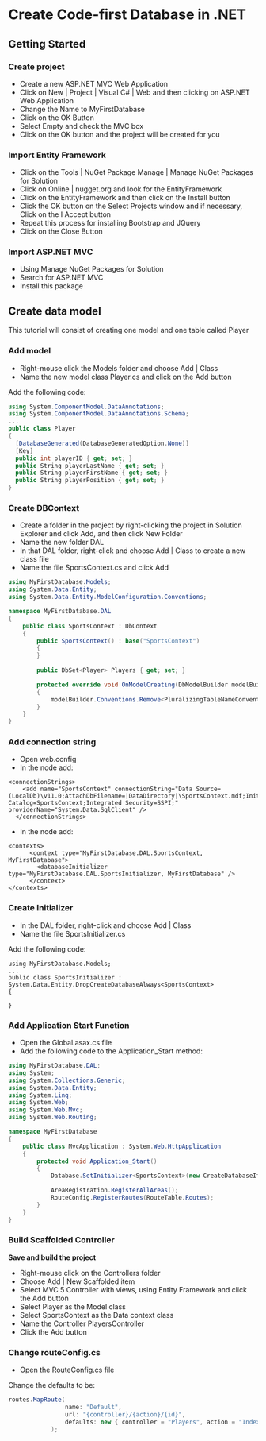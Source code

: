 # Create Code-first Database in .NET

## Getting Started

### Create project
- Create a new ASP.NET MVC Web Application
- Click on New | Project | Visual C# | Web and then clicking on ASP.NET Web Application
- Change the Name to MyFirstDatabase
- Click on the OK Button
- Select Empty and check the MVC box
- Click on the OK button and the project will be created for you

### Import Entity Framework

- Click on the Tools | NuGet Package Manage | Manage NuGet Packages for Solution
- Click on Online | nugget.org and look for the EntityFramework
- Click on the EntityFramework and then click on the Install button
- Click the OK button on the Select Projects window and if necessary, Click on the I Accept button
- Repeat this process for installing Bootstrap and JQuery
- Click on the Close Button

### Import ASP.NET MVC
- Using Manage NuGet Packages for Solution
- Search for ASP.NET MVC
- Install this package

## Create data model

This tutorial will consist of creating one model and one table called Player

### Add model

- Right-mouse click the Models folder and choose Add | Class
- Name the new model class Player.cs and click on the Add button

Add the following code:

```csharp
using System.ComponentModel.DataAnnotations;
using System.ComponentModel.DataAnnotations.Schema;
...
public class Player
{
  [DatabaseGenerated(DatabaseGeneratedOption.None)]
  [Key]
  public int playerID { get; set; }
  public String playerLastName { get; set; }
  public String playerFirstName { get; set; }
  public String playerPosition { get; set; }
}
```

### Create DBContext

- Create a folder in the project by right-clicking the project in Solution Explorer and click Add, and then click New Folder
- Name the new folder DAL
- In that DAL folder, right-click and choose Add | Class to create a new class file
- Name the file SportsContext.cs and click Add

```csharp
using MyFirstDatabase.Models;
using System.Data.Entity;
using System.Data.Entity.ModelConfiguration.Conventions;

namespace MyFirstDatabase.DAL
{
    public class SportsContext : DbContext
    {   
        public SportsContext() : base("SportsContext")
        {
        }
        
        public DbSet<Player> Players { get; set; }

        protected override void OnModelCreating(DbModelBuilder modelBuilder)
        {
            modelBuilder.Conventions.Remove<PluralizingTableNameConvention>();
        }
    }
}
```

### Add connection string

- Open web.config 
- In the <configuration> node add:

```
<connectionStrings>
    <add name="SportsContext" connectionString="Data Source=(LocalDb)\v11.0;AttachDbFilename=|DataDirectory|\SportsContext.mdf;Initial Catalog=SportsContext;Integrated Security=SSPI;" providerName="System.Data.SqlClient" />
  </connectionStrings>
```

- In the <entityFramework> node add:

```
<contexts>
      <context type="MyFirstDatabase.DAL.SportsContext, MyFirstDatabase">
        <databaseInitializer type="MyFirstDatabase.DAL.SportsInitializer, MyFirstDatabase" />
      </context>
</contexts>
```

### Create Initializer
- In the DAL folder, right-click and choose Add | Class
- Name the file SportsInitializer.cs

Add the following code: 
```
using MyFirstDatabase.Models;
...
public class SportsInitializer : System.Data.Entity.DropCreateDatabaseAlways<SportsContext>
{

}
```

### Add Application Start Function

- Open the Global.asax.cs file
- Add the following code to the Application_Start method:

```csharp
using MyFirstDatabase.DAL;
using System;
using System.Collections.Generic;
using System.Data.Entity;
using System.Linq;
using System.Web;
using System.Web.Mvc;
using System.Web.Routing;

namespace MyFirstDatabase
{
    public class MvcApplication : System.Web.HttpApplication
    {
        protected void Application_Start()
        {
            Database.SetInitializer<SportsContext>(new CreateDatabaseIfNotExists<SportsContext>());

            AreaRegistration.RegisterAllAreas();
            RouteConfig.RegisterRoutes(RouteTable.Routes);
        }
    }
}
```
### Build Scaffolded Controller

**Save and build the project**

- Right-mouse click on the Controllers folder
- Choose Add | New Scaffolded item
- Select MVC 5 Controller with views, using Entity Framework and click the Add button
- Select Player as the Model class
- Select SportsContext as the Data context class
- Name the Controller PlayersController
- Click the Add button

### Change routeConfig.cs

- Open the RouteConfig.cs file

Change the defaults to be:

```csharp
routes.MapRoute(
                name: "Default",
                url: "{controller}/{action}/{id}",
                defaults: new { controller = "Players", action = "Index", id = UrlParameter.Optional }
            );
```



